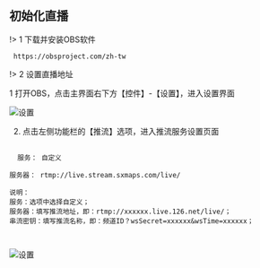 ## 初始化直播

!> 1 下载并安装OBS软件 

```` text
 https://obsproject.com/zh-tw

````

!> 2 设置直播地址 

1 打开OBS，点击主界面右下方【控件】-【设置】，进入设置界面

![设置](https://static.sxmaps.com/images/docs/obs_setting.png)

2. 点击左侧功能栏的【推流】选项，进入推流服务设置页面

```` text

  服务： 自定义

服务器： rtmp://live.stream.sxmaps.com/live/

说明：
服务：选项中选择自定义；
服务器：填写推流地址，即：​rtmp://xxxxxx.live.126.net/live/​​；
串流密钥：填写推流名称，即：​频道ID？wsSecret=xxxxxx&wsTime=xxxxxx​；



````

![设置](https://static.sxmaps.com/images/docs/%E7%9B%B4%E6%92%AD%E9%85%8D%E7%BD%AE.png)
